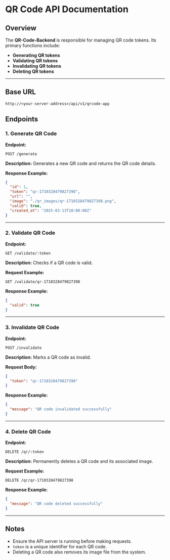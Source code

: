 # QR Code API Documentation

## Overview

The **QR-Code-Backend** is responsible for managing QR code tokens. Its primary functions include:

- **Generating QR tokens**
- **Validating QR tokens**
- **Invalidating QR tokens**
- **Deleting QR tokens**

---

## Base URL

```
http://<your-server-address>/api/v1/qrcode-app
```

## Endpoints

### 1. Generate QR Code

**Endpoint:**

```
POST /generate
```

**Description:**
Generates a new QR code and returns the QR code details.

**Response Example:**

```json
{
  "id": 1,
  "token": "qr-1710328479827398",
  "url": "",
  "image": "./qr_images/qr-1710328479827398.png",
  "valid": true,
  "created_at": "2025-03-13T10:00:00Z"
}
```

---

### 2. Validate QR Code

**Endpoint:**

```
GET /validate/:token
```

**Description:**
Checks if a QR code is valid.

**Request Example:**

```
GET /validate/qr-1710328479827398
```

**Response Example:**

```json
{
  "valid": true
}
```

---

### 3. Invalidate QR Code

**Endpoint:**

```
POST /invalidate
```

**Description:**
Marks a QR code as invalid.

**Request Body:**

```json
{
  "token": "qr-1710328479827398"
}
```

**Response Example:**

```json
{
  "message": "QR code invalidated successfully"
}
```

---

### 4. Delete QR Code

**Endpoint:**

```
DELETE /qr/:token
```

**Description:**
Permanently deletes a QR code and its associated image.

**Request Example:**

```
DELETE /qr/qr-1710328479827398
```

**Response Example:**

```json
{
  "message": "QR code deleted successfully"
}
```

---

## Notes

- Ensure the API server is running before making requests.
- `token` is a unique identifier for each QR code.
- Deleting a QR code also removes its image file from the system.
